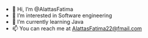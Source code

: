 - 👋 Hi, I’m @AlattasFatima
- 👀 I’m interested in Software engineering 
- 🌱 I’m currently learning Java
- 📫 You can reach me at AlattasFatima22@fmail.com 

<!---
AlattasFatima/AlattasFatima is a ✨ special ✨ repository because its `README.md` (this file) appears on your GitHub profile.
You can click the Preview link to take a look at your changes.
--->
